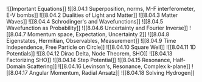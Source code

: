 ![[Important Equations]]
![[8.04.1 Superposition, norms, M-F interferometer, E-V bombs]]
![[8.04.2 Dualities of Light and Matter]]
![[8.04.3 Matter Waves]]
![[8.04.4 Schrodinger's and Wavefunctions]]
![[8.04.5 Wavefunction as Probability]]
![[8.04.6 Uncertainty and Fourier Inverse]]
![[8.04.7 Momentum space, Expectation, Uncertainty 2]]
![[8.04.8 Eigenstates, Hermitian, Observables, Measurement]]
![[8.04.9 Time Independence, Free Particle on Circle]]
![[8.04.10 Square Well]]
![[8.04.11 1D Potentials]]
![[8.04.12 Dirac Delta, Node Theorem, SHO]]
![[8.04.13 Factorizing SHO]]
![[8.04.14 Step Potential]]
![[8.04.15 Resonance, Half-Domain Scattering]]
![[8.04.16 Levinson's, Resonance, Complex k-plane]]
![[8.04.17 Angular Momentum, Radial Ansatz]]
![[8.04.18 Solving Hydrogen]]
